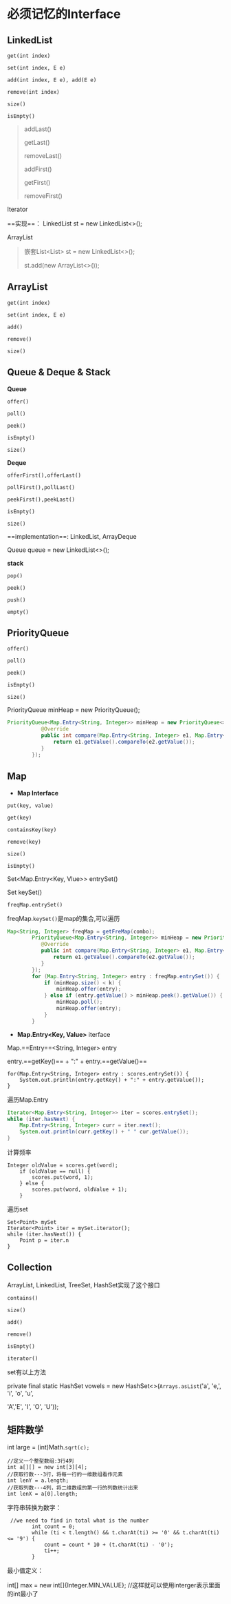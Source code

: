 # 必须记忆的Interface

## LinkedList

`get(int index)`

`set(int index, E e)`

`add(int index, E e), add(E e)`

`remove(int index)`

`size()`

`isEmpty()`

>addLast()
>
>getLast()
>
>removeLast()
>
>addFirst()
>
>getFirst()
>
>removeFirst()

Iterator

==实现==： LinkedList<Student>  st = new LinkedList<>();

ArrayList

> 嵌套List<List<Integer>> st = new LinkedList<>();
>
> st.add(new ArrayList<>());



## ArrayList

`get(int index)`

`set(int index, E e)`

`add()`

`remove()`

`size()`



## Queue & Deque & Stack

**Queue** 

`offer()`

`poll()`

`peek()`

`isEmpty()`

`size()`

**Deque**

`offerFirst(),offerLast()`

`pollFirst(),pollLast()`

`peekFirst(),peekLast()`

`isEmpty()`

`size()`

==implementation==: LinkedList, ArrayDeque

Queue<Integer> queue = new LinkedList<>();

**stack**

`pop()`

`peek()`

`push()`

`empty()`



## PriorityQueue

`offer()`

`poll()`

`peek()`

`isEmpty()`

`size()`

PriorityQueue<Integer> minHeap = new PriorityQueue<Integer>();

```java
PriorityQueue<Map.Entry<String, Integer>> minHeap = new PriorityQueue<>(k, new Comparator<Map.Entry<String, Integer>>() {
           @Override
           public int compare(Map.Entry<String, Integer> e1, Map.Entry<String, Integer> e2) {
               return e1.getValue().compareTo(e2.getValue());
           }
        });
```

## Map

- **Map Interface**

`put(key, value)`

`get(key)`

`containsKey(key)`

`remove(key)`

`size()`

`isEmpty()`

Set<Map.Entry<Key, Vlue>> entrySet()

Set<KeyType> keySet()

`freqMap.entrySet()`

freqMap.`keySet()`是map的集合,可以遍历

```java
Map<String, Integer> freqMap = getFreMap(combo);
        PriorityQueue<Map.Entry<String, Integer>> minHeap = new PriorityQueue<>(k, new Comparator<Map.Entry<String, Integer>>() {
           @Override
           public int compare(Map.Entry<String, Integer> e1, Map.Entry<String, Integer> e2) {
               return e1.getValue().compareTo(e2.getValue());
           }
        });
        for (Map.Entry<String, Integer> entry : freqMap.entrySet()) {
            if (minHeap.size() < k) {
                minHeap.offer(entry);
            } else if (entry.getValue() > minHeap.peek().getValue()) {
                minHeap.poll();
                minHeap.offer(entry);
            }
        }
```

- **Map.Entry<Key, Value>**  iterface

Map.==Entry==<String, Integer> entry

entry.==getKey()== + ":" + entry.==getValue()==

```
for(Map.Entry<String, Integer> entry : scores.entrySet()) {
	System.out.println(entry.getKey() + ":" + entry.getValue());
}
```

遍历Map.Entry

```java
Iterator<Map.Entry<String, Integer>> iter = scores.entrySet();
while (iter.hasNext) {
	Map.Entry<String, Integer> curr = iter.next();
	System.out.println(curr.getKey() + " " cur.getValue());
}
```

计算频率

```
Integer oldValue = scores.get(word);
	if (oldValue == null) {
		scores.put(word, 1);
	} else {
		scores.put(word, oldValue + 1);
	}
```

遍历set

```
Set<Point> mySet
Iterator<Point> iter = mySet.iterator();
while (iter.hasNext()) {
	Point p = iter.n
}
```

## Collection 

ArrayList, LinkedList, TreeSet, HashSet实现了这个接口

`contains()`

`size()`

`add()`

`remove()`

`isEmpty()`

`iterator()`

set有以上方法





 private final static HashSet<Character> vowels = new HashSet<>(`Arrays.asList`('a', 'e,', 'i', 'o', 'u',

  'A','E', 'I', 'O', 'U'));

##  矩阵数学

 int large = (int)Math.`sqrt(c);`

```
//定义一个整型数组:3行4列
int a[][] = new int[3][4];
//获取行数---3行，将每一行的一维数组看作元素
int lenY = a.length;
//获取列数---4列，将二维数组的第一行的列数统计出来
int lenX = a[0].length;
```

字符串转换为数字： 

```
 //we need to find in total what is the number
        int count = 0;
        while (ti < t.length() && t.charAt(ti) >= '0' && t.charAt(ti) <= '9') {
            count = count * 10 + (t.charAt(ti) - '0');
            ti++;
        }
```

最小值定义： 

 int[] max = new int[]{Integer.MIN_VALUE}; //这样就可以使用interger表示里面的int最小了

